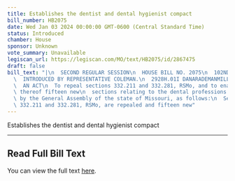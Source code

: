 ```yaml
---
title: Establishes the dentist and dental hygienist compact
bill_number: HB2075
date: Wed Jan 03 2024 00:00:00 GMT-0600 (Central Standard Time)
status: Introduced
chamber: House
sponsor: Unknown
vote_summary: Unavailable
legiscan_url: https://legiscan.com/MO/text/HB2075/id/2867475
draft: false
bill_text: "|\n  SECOND REGULAR SESSION\n  HOUSE BILL NO. 2075\n  102ND GENERAL ASSEMBLY\n\
  \  INTRODUCED BY REPRESENTATIVE COLEMAN.\n  2928H.01I DANARADEMANMILLER,ChiefClerk\n\
  \  AN ACT\n  To repeal sections 332.211 and 332.281, RSMo, and to enact in lieu\
  \ thereof fifteen new\n  sections relating to the dental professions.\n  Be it enacted\
  \ by the General Assembly of the state of Missouri, as follows:\n  Section A. Sections\
  \ 332.211 and 332.281, RSMo, are repealed and fifteen new"
---
```

Establishes the dentist and dental hygienist compact

---

## Read Full Bill Text

You can view the full text [here](https://legiscan.com/MO/text/HB2075/id/2867475).
